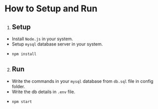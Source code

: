 # How to Setup and Run
1. ## Setup
- Install `Node.js` in your system.
- Setup `mysql` database server in your system.
- ``` 
  npm install
2. ## Run
- Write the commands in your `mysql` database from `db.sql` file in config folder.
- Write the db details in `.env` file.
- ``` 
  npm start
